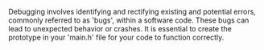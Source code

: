 Debugging involves identifying and rectifying existing and potential errors, commonly referred to as 'bugs', within a software code. These bugs can lead to unexpected behavior or crashes. It is essential to create the prototype in your 'main.h' file for your code to function correctly.
